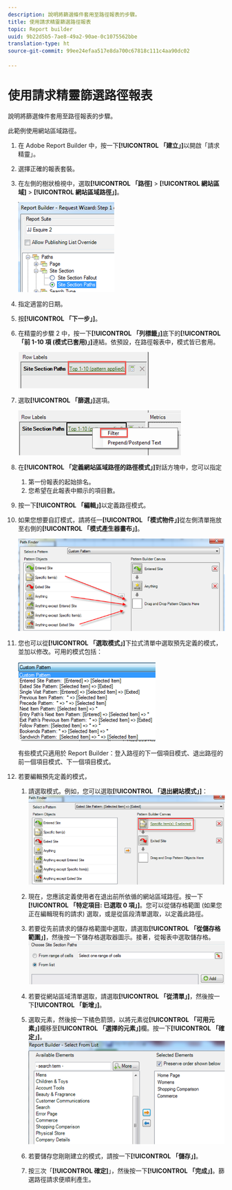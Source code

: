 ```yaml
---
description: 說明將篩選條件套用至路徑報表的步驟。
title: 使用請求精靈篩選路徑報表
topic: Report builder
uuid: 9b22d5b5-7ae8-49a2-90ae-0c1075562bbe
translation-type: ht
source-git-commit: 99ee24efaa517e8da700c67818c111c4aa90dc02

---
```



# 使用請求精靈篩選路徑報表

說明將篩選條件套用至路徑報表的步驟。

此範例使用網站區域路徑。

1. 在 Adobe Report Builder 中，按一下&#x200B;**[!UICONTROL 「建立」]**&#x200B;以開啟「請求精靈」。
1. 選擇正確的報表套裝。
1. 在左側的樹狀檢視中，選取&#x200B;**[!UICONTROL 「路徑]** > **[!UICONTROL 網站區域]** > **[!UICONTROL 網站區域路徑」]**。

   ![](assets/site_section_path_1.png)

1. 指定適當的日期。
1. 按&#x200B;**[!UICONTROL 「下一步」]**。
1. 在精靈的步驟 2 中，按一下&#x200B;**[!UICONTROL 「列標籤」]**&#x200B;底下的&#x200B;**[!UICONTROL 「前 1-10 項 (模式已套用)」]**&#x200B;連結。依預設，在路徑報表中，模式皆已套用。

   ![](assets/site_section_path_2.png)

1. 選取&#x200B;**[!UICONTROL 「篩選」]**&#x200B;選項。

   ![](assets/filter_option.png)

1. 在&#x200B;**[!UICONTROL 「定義網站區域路徑的路徑模式」]**&#x200B;對話方塊中，您可以指定
   1. 第一份報表的起始排名。
   1. 您希望在此報表中顯示的項目數。
1. 按一下&#x200B;**[!UICONTROL 「編輯」]**&#x200B;以定義路徑模式。
1. 如果您想要自訂模式，請將任一&#x200B;**[!UICONTROL 「模式物件」]**&#x200B;從左側清單拖放至右側的&#x200B;**[!UICONTROL 「模式產生器畫布」]**。

   ![](assets/custom_pattern.png)

1. 您也可以從&#x200B;**[!UICONTROL 「選取模式」]**&#x200B;下拉式清單中選取預先定義的模式，並加以修改。可用的模式包括：

   ![](assets/select_a_pattern.png)

   有些模式只適用於 Report Builder：登入路徑的下一個項目模式、退出路徑的前一個項目模式、下一個項目模式。
1. 若要編輯預先定義的模式，
   1. 請選取模式。例如，您可以選取&#x200B;**[!UICONTROL 「退出網站模式」]**：![](assets/exited_site_pattern.png)

   1. 現在，您應該定義使用者在退出前所依循的網站區域路徑。按一下&#x200B;**[!UICONTROL 「特定項目: 已選取 0 項」]**。您可以從儲存格範圍 (如果您正在編輯現有的請求) 選取，或是從區段清單選取，以定義此路徑。
   1. 若要從先前請求的儲存格範圍中選取，請選取&#x200B;**[!UICONTROL 「從儲存格範圍」]**，然後按一下儲存格選取器圖示。接著，從報表中選取儲存格。![](assets/choose_site_section_paths.png)

   1. 若要從網站區域清單選取，請選取&#x200B;**[!UICONTROL 「從清單」]**，然後按一下&#x200B;**[!UICONTROL 「新增」]**。
   1. 選取元素，然後按一下橘色箭頭，以將元素從&#x200B;**[!UICONTROL 「可用元素」]**&#x200B;欄移至&#x200B;**[!UICONTROL 「選擇的元素」]**&#x200B;欄。按一下&#x200B;**[!UICONTROL 「確定」]**。![](assets/move_site_section_elements.png)

   1. 若要儲存您剛剛建立的模式，請按一下&#x200B;**[!UICONTROL 「儲存」]**。
   1. 按三次「**[!UICONTROL 確定]**」，然後按一下&#x200B;**[!UICONTROL 「完成」]**。篩選路徑請求便順利產生。
